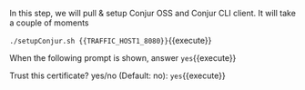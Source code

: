 In this step, we will pull & setup Conjur OSS and Conjur CLI client.
It will take a couple of moments

`./setupConjur.sh {{TRAFFIC_HOST1_8080}}`{{execute}}

When the following prompt is shown, answer `yes`{{execute}}

Trust this certificate? yes/no (Default: no): `yes`{{execute}}
